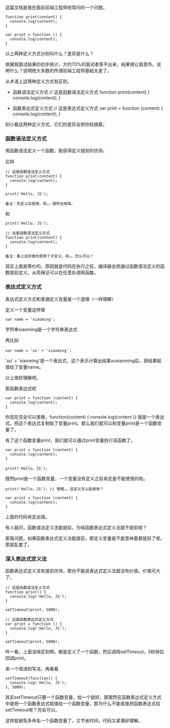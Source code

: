 
这篇文档是我在面前前端工程师经常问的一个问题。

    function print(content) {
      console.log(content);
    }

    var print = function () {
      console.log(content);
    }

以上两种定义方式分别叫什么？差异是什么？

依据我面试结果的初步统计，大约70%的面试者答不出来，结果很让我意外。说明什么？说明绝大多数的所谓前端工程师基础太差了。



从术语上这两种定义方式有区别。

- 函数语法定义方式
      // 这是函数语法定义方式
      function print(content) {
        console.log(content);
      }

- 函数表达式定义方式
      // 这是表达式定义方式
      var print = function (content) {
        console.log(content);
      }
  

别小看这两种定义方式，它们的差异会把你给搞蒙。



### 函数语法定义方式

用函数语法定义一个函数，能获得定义提前的优待。

比如

    // 这是函数语法定义方式
    function print(content) {
      console.log(content);
    }
    
    print('Hello, JS');
    
    备注：先定义后使用，呃。。很符合规矩。

和

    print('Hello, JS');
    
    // 这是函数语法定义方式
    function print(content) {
      console.log(content);
    }
    
    备注：看上去好像先使用了才定义，呃。。怎么可以？

其实上面是等价的，原因就是代码在执行之前，编译器会把通过函数语法定义的函数提前定义。从而保证可以在任意处调用函数。



### 表达式定义方式

表达式定义方式和普通定义变量是一个道理（一样理解）

定义一个变量这样做

    var name = 'xiaoming';

字符串xiaoming是一个字符串表达式

再比如

    var name = 'xu' + 'xiaoming'；

'xu' + 'xiaoming'是一个表达式，这个表示计算出结果xuxiaoming后，把结果赋值给了变量name。



以上很好理解吧。

那函数表达式呢

    var print = function (content) {
      console.log(content);
    }

你现在完全可以类推，function(content) { console.log(content )} 就是一个表达式。把这个表达式复制给了变量print。那么我们就可以称变量print是一个函数变量了。



有了这个函数变量print，我们就可以通过print变量执行该函数了。

    var print = function (content) {
      console.log(content);
    }
    
    print('Hello，JS');

既然print是一个函数变量，一个变量没有定义之前肯定是不能使用的啦。

    print('Hello，JS'); // 喔喔。。没定义怎么能使用？
    
    var print = function (content) {
      console.log(content);
    }
    

上面的代码肯定出错。



有人就问，函数语法定义法能提前，为啥函数表达式定义法就不提前呢？

那我问题，如果函数表达式定义法能提前，那定义变量是不是意味着都提前了呢。那就乱套了。



### 深入表达式定义法

函数表达式定义法有提前优待，那也不能说表达式定义法就没有价值。价值可大了。

    // 这是函数语法定义方式
    function print() {
      console.log('Hello, JS');
    }
    
    setTimeout(print, 5000);

    // 这是函数表达式定义方式
    var print = function () {
      console.log('Hello, JS');
    }
    
    setTimeout(print, 5000);

咋一看，上面没啥区别啊。都是定义了一个函数，然后调用setTimeout，5秒钟后回调print。



来一个改进的写法，再看看

    setTimeout(function() {
      console.log('Hello, JS');
    }, 5000);

其实setTimeout只要一个函数变量，给一个就好。那既然在函数表达式定义方式中是把一个函数表达式赋值给一个函数变量，那为什么不能直接把函数表达式给setTimeout呢？完全可以。

这样就避免多命名一个函数变量了，又节省时间，代码又紧凑好理解。


